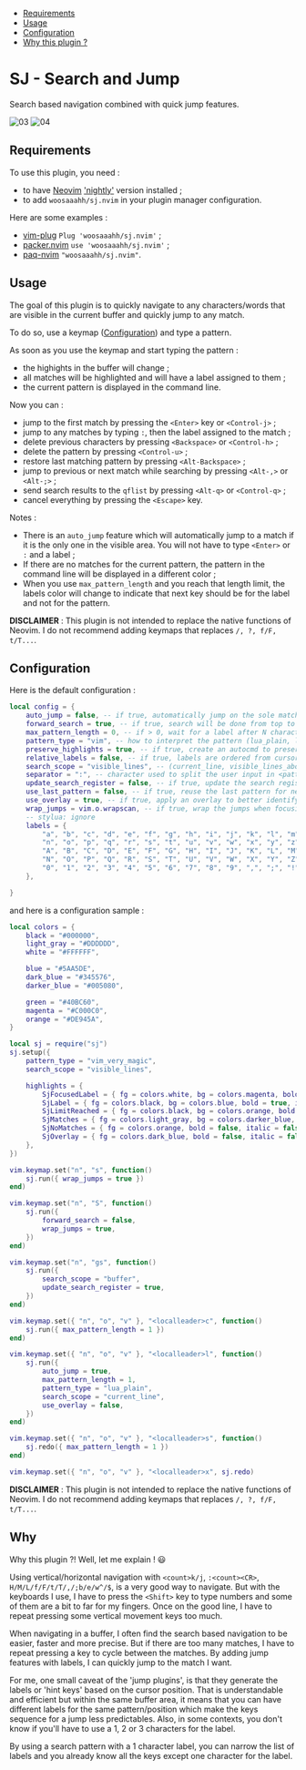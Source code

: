 - [Requirements](#requirements)
- [Usage](#usage)
- [Configuration](#configuration)
- [Why this plugin ?](#why)

# SJ - Search and Jump

Search based navigation combined with quick jump features.

![03](https://user-images.githubusercontent.com/111681540/192203643-77892c37-644d-4285-af3f-7d3c7a8c94a7.png)
![04](https://user-images.githubusercontent.com/111681540/192203653-30327d73-a43e-4445-b4de-d9504db677bd.png)


## Requirements

To use this plugin, you need :

- to have [Neovim](https://github.com/neovim/neovim)
  ['nightly'](https://github.com/neovim/neovim/releases/tag/nightly) version installed ;
- to add `woosaaahh/sj.nvim` in your plugin manager configuration.

Here are some examples :

- [vim-plug](https://github.com/junegunn/vim-plug) `Plug 'woosaaahh/sj.nvim'` ;
- [packer.nvim](https://github.com/wbthomason/packer.nvim) `use 'woosaaahh/sj.nvim'` ;
- [paq-nvim](https://github.com/savq/paq-nvim) `"woosaaahh/sj.nvim"`.

## Usage

The goal of this plugin is to quickly navigate to any characters/words that are visible in
the current buffer and quickly jump to any match.

To do so, use a keymap ([Configuration](#configuration)) and type a pattern.

As soon as you use the keymap and start typing the pattern :

- the highights in the buffer will change ;
- all matches will be highlighted and will have a label assigned to them ;
- the current pattern is displayed in the command line.

Now you can :

- jump to the first match by pressing the `<Enter>` key or `<Control-j>` ;
- jump to any matches by typing `:`, then the label assigned to the match ;
- delete previous characters by pressing `<Backspace>` or `<Control-h>` ;
- delete the pattern by pressing `<Control-u>` ;
- restore last matching pattern by pressing `<Alt-Backspace>` ;
- jump to previous or next match while searching by pressing `<Alt-,>` or `<Alt-;>` ;
- send search results to the `qflist` by pressing `<Alt-q>` or `<Control-q>` ;
- cancel everything by pressing the `<Escape>` key.

Notes :

- There is an `auto_jump` feature which will automatically jump to a match if it is the
  only one in the visible area. You will not have to type `<Enter>` or `:` and a label ;
- If there are no matches for the current pattern, the pattern in the command line will be
  displayed in a different color ;
- When you use `max_pattern_length` and you reach that length limit, the labels color will change to indicate that next key should be for the label and not for the pattern.
	
**DISCLAIMER** : This plugin is not intended to replace the native functions of Neovim. I do not recommend adding keymaps that replaces `/, ?, f/F, t/T...`.

## Configuration

Here is the default configuration :

```lua
local config = {
	auto_jump = false, -- if true, automatically jump on the sole match
	forward_search = true, -- if true, search will be done from top to bottom
	max_pattern_length = 0, -- if > 0, wait for a label after N characters
	pattern_type = "vim", -- how to interpret the pattern (lua_plain, lua, vim, vim_very_magic)
	preserve_highlights = true, -- if true, create an autocmd to preserve highlights when switching colorscheme
	relative_labels = false, -- if true, labels are ordered from cursor position, not from the top of the buffer
	search_scope = "visible_lines", -- (current_line, visible_lines_above, visible_lines_below, visible_lines, buffer)
	separator = ":", -- character used to split the user input in <pattern> and <label>
	update_search_register = false, -- if true, update the search register with the last used pattern
	use_last_pattern = false, -- if true, reuse the last pattern for next calls
	use_overlay = true, -- if true, apply an overlay to better identify labels and matches
	wrap_jumps = vim.o.wrapscan, -- if true, wrap the jumps when focusing previous or next label
	-- stylua: ignore
	labels = {
		"a", "b", "c", "d", "e", "f", "g", "h", "i", "j", "k", "l", "m",
		"n", "o", "p", "q", "r", "s", "t", "u", "v", "w", "x", "y", "z",
		"A", "B", "C", "D", "E", "F", "G", "H", "I", "J", "K", "L", "M",
		"N", "O", "P", "Q", "R", "S", "T", "U", "V", "W", "X", "Y", "Z",
		"0", "1", "2", "3", "4", "5", "6", "7", "8", "9", ",", ";", "!",
	},

}
```

and here is a configuration sample :

```lua
local colors = {
	black = "#000000",
	light_gray = "#DDDDDD",
	white = "#FFFFFF",

	blue = "#5AA5DE",
	dark_blue = "#345576",
	darker_blue = "#005080",

	green = "#40BC60",
	magenta = "#C000C0",
	orange = "#DE945A",
}

local sj = require("sj")
sj.setup({
	pattern_type = "vim_very_magic",
	search_scope = "visible_lines",

	highlights = {
		SjFocusedLabel = { fg = colors.white, bg = colors.magenta, bold = false, italic = false },
		SjLabel = { fg = colors.black, bg = colors.blue, bold = true, italic = false },
		SjLimitReached = { fg = colors.black, bg = colors.orange, bold = true, italic = false },
		SjMatches = { fg = colors.light_gray, bg = colors.darker_blue, bold = false, italic = false },
		SjNoMatches = { fg = colors.orange, bold = false, italic = false },
		SjOverlay = { fg = colors.dark_blue, bold = false, italic = false },
	},
})

vim.keymap.set("n", "s", function()
	sj.run({ wrap_jumps = true })
end)

vim.keymap.set("n", "S", function()
	sj.run({
		forward_search = false,
		wrap_jumps = true,
	})
end)

vim.keymap.set("n", "gs", function()
	sj.run({ 
		search_scope = "buffer", 
		update_search_register = true,
    })
end)

vim.keymap.set({ "n", "o", "v" }, "<localleader>c", function()
	sj.run({ max_pattern_length = 1 })
end)

vim.keymap.set({ "n", "o", "v" }, "<localleader>l", function()
	sj.run({
		auto_jump = true,
		max_pattern_length = 1,
		pattern_type = "lua_plain",
		search_scope = "current_line",
		use_overlay = false,
	})
end)

vim.keymap.set({ "n", "o", "v" }, "<localleader>s", function()
	sj.redo({ max_pattern_length = 1 })
end)

vim.keymap.set({ "n", "o", "v" }, "<localleader>x", sj.redo)
```	

**DISCLAIMER** : This plugin is not intended to replace the native functions of Neovim. I do not recommend adding keymaps that replaces `/, ?, f/F, t/T...`.

## Why

Why this plugin ?! Well, let me explain ! :smiley:

Using vertical/horizontal navigation with `<count>k/j`, `:<count><CR>`, `H/M/L/f/F/t/T/,/;b/e/w^/$`,
is a very good way to navigate. But with the keyboards I use, I have to press the
`<Shift>` key to type numbers and some of them are a bit to far for my fingers.
Once on the good line, I have to repeat pressing some vertical movement keys too much.

When navigating in a buffer, I often find the search based navigation to be easier, faster
and more precise. But if there are too many matches, I have to repeat pressing a key to
cycle between the matches. By adding jump features with labels, I can quickly jump to the
match I want.

For me, one small caveat of the 'jump plugins', is that they generate the labels or 'hint
keys' based on the cursor position. That is understandable and efficient but within the
same buffer area, it means that you can have different labels for the same pattern/position
which make the keys sequence for a jump less predictables. Also, in some
contexts, you don't know if you'll have to use a 1, 2 or 3 characters for the label.

By using a search pattern with a 1 character label, you can narrow the list of labels and
you already know all the keys except one character for the label.
